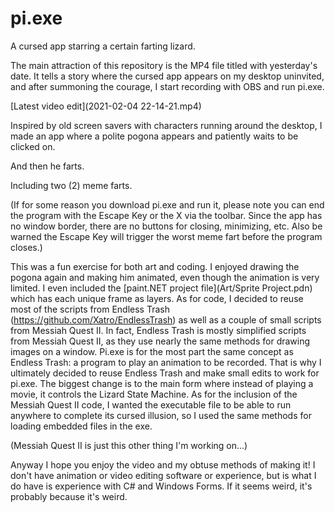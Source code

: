 # pi.exe
A cursed app starring a certain farting lizard.

The main attraction of this repository is the MP4 file titled with yesterday's date.  It tells a story where the cursed app appears on my desktop uninvited, and after summoning the courage, I start recording with OBS and run pi.exe.

[Latest video edit](2021-02-04 22-14-21.mp4)

Inspired by old screen savers with characters running around the desktop, I made an app where a polite pogona appears and patiently waits to be clicked on.

And then he farts.

Including two (2) meme farts.

(If for some reason you download pi.exe and run it, please note you can end the program with the Escape Key or the X via the toolbar.  Since the app has no window border, there are no buttons for closing, minimizing, etc.  Also be warned the Escape Key will trigger the worst meme fart before the program closes.)

This was a fun exercise for both art and coding.  I enjoyed drawing the pogona again and making him animated, even though the animation is very limited.  I even included the [paint.NET project file](Art/Sprite Project.pdn) which has each unique frame as layers.  As for code, I decided to reuse most of the scripts from Endless Trash (https://github.com/Xatro/EndlessTrash) as well as a couple of small scripts from Messiah Quest II.  In fact, Endless Trash is mostly simplified scripts from Messiah Quest II, as they use nearly the same methods for drawing images on a window.  Pi.exe is for the most part the same concept as Endless Trash: a program to play an animation to be recorded.  That is why I ultimately decided to reuse Endless Trash and make small edits to work for pi.exe.  The biggest change is to the main form where instead of playing a movie, it controls the Lizard State Machine.  As for the inclusion of the Messiah Quest II code, I wanted the executable file to be able to run anywhere to complete its cursed illusion, so I used the same methods for loading embedded files in the exe.

(Messiah Quest II is just this other thing I'm working on...)

Anyway I hope you enjoy the video and my obtuse methods of making it!  I don't have animation or video editing software or experience, but is what I do have is experience with C# and Windows Forms.  If it seems weird, it's probably because it's weird.
